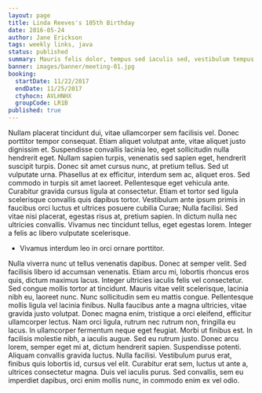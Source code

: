 ```yaml
---
layout: page
title: Linda Reeves's 105th Birthday
date: 2016-05-24
author: Jane Erickson
tags: weekly links, java
status: published
summary: Mauris felis dolor, tempus sed iaculis sed, vestibulum tempus magna.
banner: images/banner/meeting-01.jpg
booking:
  startDate: 11/22/2017
  endDate: 11/25/2017
  ctyhocn: AVLHNHX
  groupCode: LR1B
published: true
---
```

Nullam placerat tincidunt dui, vitae ullamcorper sem facilisis vel. Donec porttitor tempor consequat. Etiam aliquet volutpat ante, vitae aliquet justo dignissim et. Suspendisse convallis lacinia leo, eget sollicitudin nulla hendrerit eget. Nullam sapien turpis, venenatis sed sapien eget, hendrerit suscipit turpis. Donec sit amet cursus nunc, at pretium tellus. Sed ut vulputate urna.
Phasellus at ex efficitur, interdum sem ac, aliquet eros. Sed commodo in turpis sit amet laoreet. Pellentesque eget vehicula ante. Curabitur gravida cursus ligula at consectetur. Etiam et tortor sed ligula scelerisque convallis quis dapibus tortor. Vestibulum ante ipsum primis in faucibus orci luctus et ultrices posuere cubilia Curae; Nulla facilisi. Sed vitae nisi placerat, egestas risus at, pretium sapien. In dictum nulla nec ultricies convallis. Vivamus nec tincidunt tellus, eget egestas lorem. Integer a felis ac libero vulputate scelerisque.

* Vivamus interdum leo in orci ornare porttitor.

Nulla viverra nunc ut tellus venenatis dapibus. Donec at semper velit. Sed facilisis libero id accumsan venenatis. Etiam arcu mi, lobortis rhoncus eros quis, dictum maximus lacus. Integer ultricies iaculis felis vel consectetur. Sed congue mollis tortor at tincidunt. Mauris vitae velit scelerisque, lacinia nibh eu, laoreet nunc. Nunc sollicitudin sem eu mattis congue. Pellentesque mollis ligula vel lacinia finibus. Nulla faucibus ante a magna ultricies, vitae gravida justo volutpat. Donec magna enim, tristique a orci eleifend, efficitur ullamcorper lectus. Nam orci ligula, rutrum nec rutrum non, fringilla eu lacus. In ullamcorper fermentum neque eget feugiat. Morbi ut finibus est. In facilisis molestie nibh, a iaculis augue. Sed eu rutrum justo.
Donec arcu lorem, semper eget mi at, dictum hendrerit sapien. Suspendisse potenti. Aliquam convallis gravida luctus. Nulla facilisi. Vestibulum purus erat, finibus quis lobortis id, cursus vel elit. Curabitur erat sem, luctus ut ante a, ultrices consectetur magna. Duis vel iaculis purus. Sed convallis, sem eu imperdiet dapibus, orci enim mollis nunc, in commodo enim ex vel odio.

